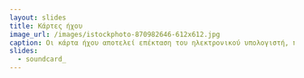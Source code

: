 ```yaml
---
layout: slides
title: Κάρτες ήχου
image_url: /images/istockphoto-870982646-612x612.jpg
caption: Οι κάρτα ήχου αποτελεί επέκταση του ηλεκτρονικού υπολογιστή, προσφέροντας εισαγογή και εξαγωγή ήχου με την βοήθεια ειδικών προγραμμάτων. Ιδιαίτερα σήμερα, η χρήση του ήχου στα ηλεκτρονικά μέσα φαίνεται να είναι απαραίτητη για την βέλτιστη διεπαφή του χρήστη με τη συσκευή, καθώς και την ψυχαγωγία που του παρέχεται οι ακουστικές εφαρμογές.
slides:
  - soundcard_
---
```

